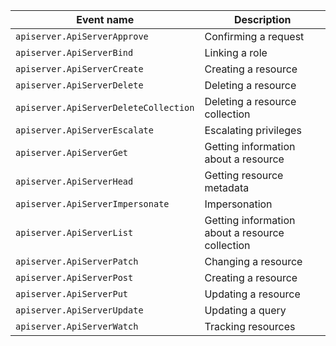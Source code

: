 Event name | Description
--- | ---
`apiserver.ApiServerApprove` | Confirming a request
`apiserver.ApiServerBind` | Linking a role
`apiserver.ApiServerCreate` | Creating a resource
`apiserver.ApiServerDelete` | Deleting a resource
`apiserver.ApiServerDeleteCollection` | Deleting a resource collection
`apiserver.ApiServerEscalate` | Escalating privileges
`apiserver.ApiServerGet` | Getting information about a resource
`apiserver.ApiServerHead` | Getting resource metadata
`apiserver.ApiServerImpersonate` | Impersonation
`apiserver.ApiServerList` | Getting information about a resource collection
`apiserver.ApiServerPatch` | Changing a resource
`apiserver.ApiServerPost` | Creating a resource
`apiserver.ApiServerPut` | Updating a resource
`apiserver.ApiServerUpdate` | Updating a query
`apiserver.ApiServerWatch` | Tracking resources
